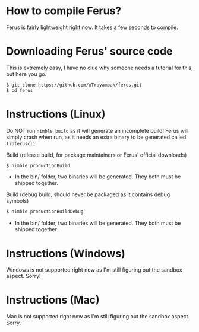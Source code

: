 # How to compile Ferus?

Ferus is fairly lightweight right now. It takes a few seconds to compile.

# Downloading Ferus' source code
This is extremely easy, I have no clue why someone needs a tutorial for this, but here you go.
```bash
$ git clone https://github.com/xTrayambak/ferus.git
$ cd ferus
```

# Instructions (Linux)
Do NOT run `nimble build` as it will generate an incomplete build! Ferus will simply
crash when run, as it needs an extra binary to be generated called `libferuscli`.

Build (release build, for package maintainers or Ferus' official downloads)
```bash
$ nimble productionBuild
```
- In the bin/ folder, two binaries will be generated. They both must be shipped together.

Build (debug build, should never be packaged as it contains debug symbols)
```bash
$ nimble productionBuildDebug
```
- In the bin/ folder, two binaries will be generated. They both must be shipped together.

# Instructions (Windows)
Windows is not supported right now as I'm still figuring out the sandbox aspect.
Sorry!

# Instructions (Mac)
Mac is not supported right now as I'm still figuring out the sandbox aspect.
Sorry.
